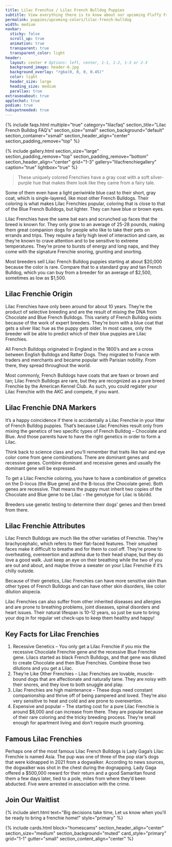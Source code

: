 ```yaml
---
title: Lilac Frenchie / Lilac French Bulldog Puppies 
subtitle: View everything there is to know about our upcoming Fluffy French Bulldog Puppies
permalink: puppies/upcoming-colors/lilac-french-bulldog
width: medium
navbar:
  sticky: false
  scroll_up: true
  animation: true
  transparent: true
  transparent_color: light
header:
  layout: center # Options: left, center, 1-1, 1-2, 1-3 or 2-3
  background_image: header-6.jpg
  background_overlay: "rgba(0, 0, 0, 0.45)"
  color: light
  header_size: large
  heading_size: medium
  parallax: true
extraseoabout: true
applechat: true
podium: true
hubspotneeded: true
---
```

{% include faqs.html 
  multiple="true" 
  category="lilacfaq" 
  section_title="Lilac French Bulldog FAQ's" 
  section_size="small"
  section_background="default"
  section_container="xsmall"
  section_header_align="center"
  section_padding_remove="top"
%}

{% include gallery.html 
  section_size="large"
  section_padding_remove="top"
  section_padding_remove="bottom"
  section_header_align="center"
  grid="1-3"
  gallery="lilacfrenchiegallery"
  caption="true"
  lightbox="true"
%}
> These uniquely colored Frenchies have a gray coat with a soft silver-purple hue that makes them look like they came from a fairy tale.

Some of them even have a light periwinkle blue cast to their short, gray coat, which is single-layered, like most other French Bulldogs.  Their coloring is what makes Lilac Frenchies popular, coloring that is close to that of the Blue French Bulldogs, but lighter. They can have blue or brown eyes.

Lilac Frenchies have the same bat ears and scrunched up faces that the breed is known for. They only grow to an average of 25-28 pounds, making them great companion dogs for people who like to take their pets on errands and trips. They require a fairly high level of interaction and care, as they’re known to crave attention and to be sensitive to extreme temperatures. They’re prone to bursts of energy and long naps, and they come with the signature Frenchie snoring, grunting and snorting. 

Most breeders sell Lilac French Bulldog puppies starting at about $20,000 because the color is rare. Compare that to a standard gray and tan French Bulldog, which you can buy from a breeder for an average of $2,500, sometimes as low as $1,500.

## Lilac Frenchie Origin
Lilac Frenchies have only been around for about 10 years. They’re the product of selective breeding and are the result of mixing the DNA from Chocolate and Blue French Bulldogs. This variety of French Bulldog exists because of the work of expert breeders. They’re born with a blue coat that gets a silver lilac hue as the puppy gets older. In most cases, only the breeder will be able to predict which of their blue puppies are Lilac Frenchies. 

All French Bulldogs originated in England in the 1800’s and are a cross between English Bulldogs and Ratter Dogs. They migrated to France with traders and merchants and became popular with Parisian nobility. From there, they spread throughout the world. 

Most commonly, French Bulldogs have coats that are fawn or brown and tan; Lilac French Bulldogs are rare, but they are recognized as a pure breed Frenchie by the American Kennel Club. As such, you could register your Lilac Frenchie with the AKC and compete, if you want.

## Lilac Frenchie DNA Markers
It’s a happy coincidence if there is accidentally a Lilac Frenchie in your litter of French Bulldog puppies. That’s because Lilac Frenchies result only from mixing the genetics of two specific types of French Bulldog – Chocolate and Blue. And those parents have to have the right genetics in order to form a Lilac.

Think back to science class and you’ll remember that traits like hair and eye color come from gene combinations. There are dominant genes and recessive genes. Combine dominant and recessive genes and usually the dominant gene will be expressed. 

To get a Lilac Frenchie coloring, you have to have a combination of genetics on the D-locus (the Blue gene) and the B-locus (the Chocolate gene). Both genes are recessive. That means the puppy must inherit two copies of the Chocolate and Blue gene to be Lilac - the genotype for Lilac is bb/dd.

Breeders use genetic testing to determine their dogs’ genes and then breed from there. 

## Lilac Frenchie Attributes
Lilac French Bulldogs are much like the other varieties of Frenchie. They’re brachycephalic, which refers to their flat-faced features. Their smushed faces make it difficult to breathe and for them to cool off. They’re prone to overheating, overexertion and asthma due to their head shape, but they do love a good walk.  Just keep an eye on their breathing while the two of you are out and about, and maybe throw a sweater on your Lilac Frenchie if it’s chilly outside.

Because of their genetics, Lilac Frenchies can have more sensitive skin than other types of French Bulldogs and can have other skin disorders, like color dilution alopecia.

Lilac Frenchies can also suffer from other inherited diseases and allergies and are prone to breathing problems, joint diseases, spinal disorders and heart issues. Their natural lifespan is 10-12 years, so just be sure to bring your dog in for regular vet check-ups to keep them healthy and happy! 

## Key Facts for Lilac Frenchies 

1.	Recessive Genetics – You only get a Lilac Frenchie if you mix the recessive Chocolate Frenchie gene and the recessive Blue Frenchie gene. Lilacs started as black French Bulldogs, and that gene was diluted to create Chocolate and then Blue Frenchies. Combine those two dilutions and you get a Lilac.
2.	They’re Like Other Frenchies – Lilac Frenchies are lovable, muscle-bound dogs that are affectionate and naturally tame. They are noisy with their snores, and they love to both snuggle and play.
3.	Lilac Frenchies are high maintenance – These dogs need constant companionship and thrive off of being pampered and loved. They’re also very sensitive to heat and cold and are prone to overexertion. 
4.	Expensive and popular – The starting cost for a pure Lilac Frenchie is around $8,000 and can increase from there. They are popular because of their rare coloring and the tricky breeding process. They’re small enough for apartment living and don’t require much grooming.

## Famous Lilac Frenchies

Perhaps one of the most famous Lilac French Bulldogs is Lady Gaga’s Lilac Frenchie is named Asia. The pup was one of three of the pop star’s dogs that were kidnapped in 2021 from a dogwalker. According to news sources, the dogwalker was shot in the chest during the dognapping. Lady Gaga offered a $500,000 reward for their return and a good Samaritan found them a few days later, tied to a pole, miles from where they’d been abducted. Five were arrested in association with the crime.

## Join Our Waitlist
{% include alert.html text="Big decisions take time, Let us know when you'll be ready to bring a frenchie home!" style="primary" %}
<script charset="utf-8" type="text/javascript" src="//js.hsforms.net/forms/shell.js"></script>
<script>
  hbspt.forms.create({
	region: "na1",
	portalId: "5322352",
	formId: "e974b071-5f49-4a35-a671-ec03d8f360e4"
});
</script>

{% include cards.html 
  block="homescams" 
  section_header_align="center"
  section_size="medium"
  section_background="muted"
  card_style="primary"
  grid="1-1"
  gutter="small"
  section_content_align="center"
%}


